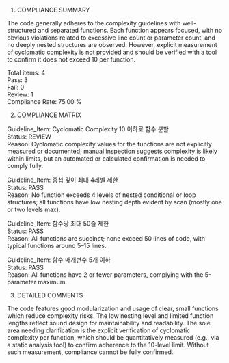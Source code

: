 1) COMPLIANCE SUMMARY

The code generally adheres to the complexity guidelines with well-structured and separated functions. Each function appears focused, with no obvious violations related to excessive line count or parameter count, and no deeply nested structures are observed. However, explicit measurement of cyclomatic complexity is not provided and should be verified with a tool to confirm it does not exceed 10 per function.

Total items: 4  
Pass: 3  
Fail: 0  
Review: 1  
Compliance Rate: 75.00 %

2) COMPLIANCE MATRIX

Guideline_Item: Cyclomatic Complexity 10 이하로 함수 분할  
Status: REVIEW  
Reason: Cyclomatic complexity values for the functions are not explicitly measured or documented; manual inspection suggests complexity is likely within limits, but an automated or calculated confirmation is needed to comply fully.

Guideline_Item: 중첩 깊이 최대 4레벨 제한  
Status: PASS  
Reason: No function exceeds 4 levels of nested conditional or loop structures; all functions have low nesting depth evident by scan (mostly one or two levels max).

Guideline_Item: 함수당 최대 50줄 제한  
Status: PASS  
Reason: All functions are succinct; none exceed 50 lines of code, with typical functions around 5–15 lines.

Guideline_Item: 함수 매개변수 5개 이하  
Status: PASS  
Reason: All functions have 2 or fewer parameters, complying with the 5-parameter maximum.

3) DETAILED COMMENTS

The code features good modularization and usage of clear, small functions which reduce complexity risks. The low nesting level and limited function lengths reflect sound design for maintainability and readability. The sole area needing clarification is the explicit verification of cyclomatic complexity per function, which should be quantitatively measured (e.g., via a static analysis tool) to confirm adherence to the 10-level limit. Without such measurement, compliance cannot be fully confirmed.